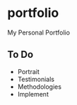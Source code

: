 # portfolio

My Personal Portfolio

## To Do

- Portrait
- Testimonials
- Methodologies
- Implement
